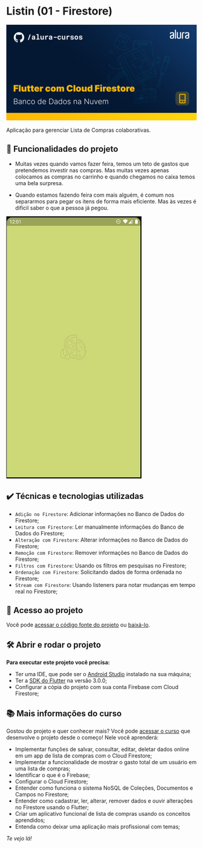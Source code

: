 # Listin (01 - Firestore)

![thumb-flutter-firestore](https://github.com/alura-cursos/flutter_cloud_firestore/raw/main/thumbnail.png)

Aplicação para gerenciar Lista de Compras colaborativas.

## 🔨 Funcionalidades do projeto

- Muitas vezes quando vamos fazer feira, temos um teto de gastos que pretendemos investir nas compras. Mas muitas vezes apenas colocamos as compras no carrinho e quando chegamos no caixa temos uma bela surpresa.

- Quando estamos fazendo feira com mais alguém, é comum nos separarmos para pegar os itens de forma mais eficiente. Mas às vezes é difícil saber o que a pessoa já pegou.

![gif-flutter-cloud-firestore](https://github.com/alura-cursos/flutter_cloud_firestore/raw/main/gif.gif)

## ✔️ Técnicas e tecnologias utilizadas

- `Adição no Firestore`: Adicionar informações no Banco de Dados do Firestore;
- `Leitura com Firestore`: Ler manualmente informações do Banco de Dados do Firestore;
- `Alteração com Firestore`: Alterar informações no Banco de Dados do Firestore;
- `Remoção com Firestore`: Remover informações no Banco de Dados do Firestore;
- `Filtros com Firestore`: Usando os filtros em pesquisas no Firestore;
- `Ordenação com Firestore`: Solicitando dados de forma ordenada no Firestore;
- `Stream com Firestore`: Usando listeners para notar mudanças em tempo real no Firestore;

## 📁 Acesso ao projeto

Você pode [acessar o código fonte do projeto](https://github.com/alura-cursos/flutter_cloud_firestore/tree/aula05) ou [baixá-lo](https://github.com/alura-cursos/flutter_cloud_firestore/archive/refs/heads/aula05.zip).

## 🛠️ Abrir e rodar o projeto

**Para executar este projeto você precisa:**

- Ter uma IDE, que pode ser o  [Android Studio](https://developer.android.com/) instalado na sua máquina;
- Ter a [SDK do Flutter](https://docs.flutter.dev/get-started/install) na versão 3.0.0;
- Configurar a cópia do projeto com sua conta Firebase com Cloud Firestore;

## 📚 Mais informações do curso

Gostou do projeto e quer conhecer mais? Você pode [acessar o curso]() que desenvolve o projeto desde o começo! Nele você aprenderá:

- Implementar funções de salvar, consultar, editar, deletar dados online em um app de lista de compras com o Cloud Firestore;
- Implementar a funcionalidade de mostrar o gasto total de um usuário em uma lista de compras;
- Identificar o que é o Firebase;
- Configurar o Cloud Firestore;
- Entender como funciona o sistema NoSQL de Coleções, Documentos e Campos no Firestore;
- Entender como cadastrar, ler, alterar, remover dados e ouvir alterações no Firestore usando o Flutter;
- Criar um aplicativo funcional de lista de compras usando os conceitos aprendidos;
- Entenda como deixar uma aplicação mais profissional com temas;

<!-- Esse curso faz parte da [formação de Flutter da Alura](https://cursos.alura.com.br/formacao-flutter) -->

*Te vejo lá!*